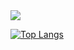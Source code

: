 <picture>
  <source
    srcset="https://github-readme-stats.vercel.app/api?username=xarlos89&show_icons=true&theme=dark"
    media="(prefers-color-scheme: dark)"
  />
  <source
    srcset="https://github-readme-stats.vercel.app/api?username=xarlos89&show_icons=true"
    media="(prefers-color-scheme: light), (prefers-color-scheme: no-preference)"
  />
  <img src="https://github-readme-stats.vercel.app/api?username=xarlos89&show_icons=true" />
</picture>

[![Top Langs](https://github-readme-stats.vercel.app/api/top-langs/?username=xarlos89)](https://github.com/anuraghazra/github-readme-stats)
